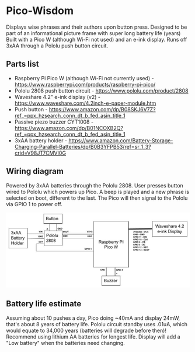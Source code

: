 # Pico-Wisdom
Displays wise phrases and their authors upon button press. Designed to be part of an informational picture frame with super long battery life (years)
Built with a Pico W (although Wi-Fi not used) and an e-ink display. Runs off 3xAA through a Pololu push button circuit. 

## Parts list
- Raspberry Pi Pico W (although Wi-Fi not currently used) - https://www.raspberrypi.com/products/raspberry-pi-pico/
- Pololu 2808 push button circuit - https://www.pololu.com/product/2808
- Waveshare 4.2" e-ink display (v2) - https://www.waveshare.com/4.2inch-e-paper-module.htm
- Push button - https://www.amazon.com/dp/B08SKJ6V7Z?ref_=ppx_hzsearch_conn_dt_b_fed_asin_title_1
- Passive piezo buzzer CYT1008 - https://www.amazon.com/dp/B01NCOXB2Q?ref_=ppx_hzsearch_conn_dt_b_fed_asin_title_1
- 3xAA battery holder - https://www.amazon.com/Battery-Storage-Charging-Parallel-Batteries/dp/B0B3YFPB53/ref=sr_1_3?crid=V98JT7CMVI0G

## Wiring diagram
Powered by 3xAA batteries through the Pololu 2808. User presses button wired to Pololu which powers up Pico. A beep is played and a new phrase is selected on boot, different to the last. The Pico will then signal to the Pololu via GPIO 1 to power off.

<img src="Schematic.jpg"/>

## Battery life estimate
Assuming about 10 pushes a day, Pico doing ~40mA and display 24mW, that's about 8 years of battery life. Pololu circuit standby uses .01uA, which would equate to 34,000 years (batteries will degrade before then)! Recommend using lithium AA batteries for longest life. Display will add a "Low battery" when the batteries need changing. 
